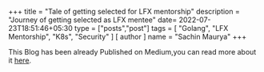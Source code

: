 +++
title = "Tale of getting selected for LFX mentorship"
description = "Journey of getting selected as LFX mentee"
date= 2022-07-23T18:51:46+05:30
type = ["posts","post"]
tags = [
    "Golang",
    "LFX Mentorship",
    "K8s",
    "Security"
]
[ author ]
  name = "Sachin Maurya"
+++

This Blog has been already Published on Medium,you can read more about it [here](https://medium.com/@sach1n/tale-of-getting-selected-for-lfx-mentorship-bf92fc1a1064).
